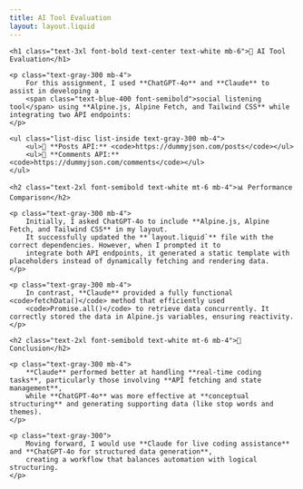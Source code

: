 ```yaml
---
title: AI Tool Evaluation
layout: layout.liquid
---
```


<div class="max-w-3xl mx-auto p-6 bg-gray-800 rounded-lg shadow-lg">
    
    <h1 class="text-3xl font-bold text-center text-white mb-6">🧠 AI Tool Evaluation</h1>

    <p class="text-gray-300 mb-4">
        For this assignment, I used **ChatGPT-4o** and **Claude** to assist in developing a 
        <span class="text-blue-400 font-semibold">social listening tool</span> using **Alpine.js, Alpine Fetch, and Tailwind CSS** while integrating two API endpoints:
    </p>

    <ul class="list-disc list-inside text-gray-300 mb-4">
        <ul>📌 **Posts API:** <code>https://dummyjson.com/posts</code></ul>
        <ul>📌 **Comments API:** <code>https://dummyjson.com/comments</code></ul>
    </ul>

    <h2 class="text-2xl font-semibold text-white mt-6 mb-4">📊 Performance Comparison</h2>

    <p class="text-gray-300 mb-4">
        Initially, I asked ChatGPT-4o to include **Alpine.js, Alpine Fetch, and Tailwind CSS** in my layout. 
        It successfully updated the **`layout.liquid`** file with the correct dependencies. However, when I prompted it to 
        integrate both API endpoints, it generated a static template with placeholders instead of dynamically fetching and rendering data.
    </p>

    <p class="text-gray-300 mb-4">
        In contrast, **Claude** provided a fully functional <code>fetchData()</code> method that efficiently used 
        <code>Promise.all()</code> to retrieve data concurrently. It correctly stored the data in Alpine.js variables, ensuring reactivity.
    </p>

    <h2 class="text-2xl font-semibold text-white mt-6 mb-4">📝 Conclusion</h2>

    <p class="text-gray-300 mb-4">
        **Claude** performed better at handling **real-time coding tasks**, particularly those involving **API fetching and state management**, 
        while **ChatGPT-4o** was more effective at **conceptual structuring** and generating supporting data (like stop words and themes).
    </p>

    <p class="text-gray-300">
        Moving forward, I would use **Claude for live coding assistance** and **ChatGPT-4o for structured data generation**, 
        creating a workflow that balances automation with logical structuring.
    </p>

</div>
